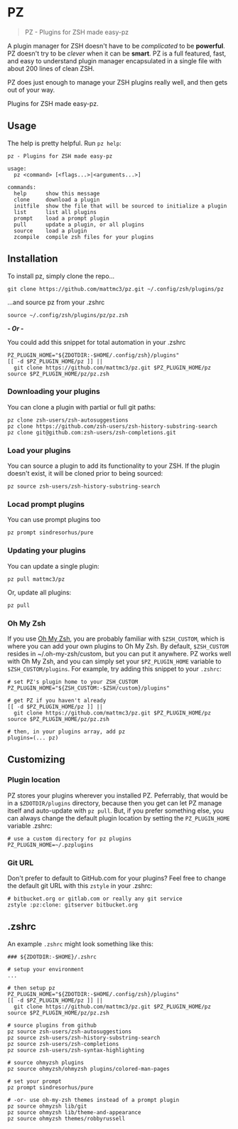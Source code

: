 # PZ

> PZ - Plugins for ZSH made easy-pz

A plugin manager for ZSH doesn't have to be _complicated_ to be **powerful**.
PZ doesn't try to be _clever_ when it can be **smart**.
PZ is a full featured, fast, and easy to understand plugin manager encapsulated in a single file with about 200 lines of clean ZSH.

PZ does just enough to manage your ZSH plugins really well, and then gets out of your way.

Plugins for ZSH made easy-pz.

## Usage

The help is pretty helpful. Run `pz help`:

```text
pz - Plugins for ZSH made easy-pz

usage:
  pz <command> [<flags...>|<arguments...>]

commands:
  help      show this message
  clone     download a plugin
  initfile  show the file that will be sourced to initialize a plugin
  list      list all plugins
  prompt    load a prompt plugin
  pull      update a plugin, or all plugins
  source    load a plugin
  zcompile  compile zsh files for your plugins
```

## Installation

To install pz, simply clone the repo...

```shell
git clone https://github.com/mattmc3/pz.git ~/.config/zsh/plugins/pz
```

...and source pz from your .zshrc

```shell
source ~/.config/zsh/plugins/pz/pz.zsh
```

***- Or -***

You could add this snippet for total automation in your .zshrc

```shell
PZ_PLUGIN_HOME="${ZDOTDIR:-$HOME/.config/zsh}/plugins"
[[ -d $PZ_PLUGIN_HOME/pz ]] ||
  git clone https://github.com/mattmc3/pz.git $PZ_PLUGIN_HOME/pz
source $PZ_PLUGIN_HOME/pz/pz.zsh
```

### Downloading your plugins

You can clone a plugin with partial or full git paths:

```shell
pz clone zsh-users/zsh-autosuggestions
pz clone https://github.com/zsh-users/zsh-history-substring-search
pz clone git@github.com:zsh-users/zsh-completions.git
```

### Load your plugins

You can source a plugin to add its functionality to your ZSH.
If the plugin doesn't exist, it will be cloned prior to being sourced:

```shell
pz source zsh-users/zsh-history-substring-search
```

### Locad prompt plugins

You can use prompt plugins too

```shell
pz prompt sindresorhus/pure
```

### Updating your plugins

You can update a single plugin:

```shell
pz pull mattmc3/pz
```

Or, update all plugins:

```shell
pz pull
```

### Oh My Zsh

If you use [Oh My Zsh][ohmyzsh], you are probably familiar with `$ZSH_CUSTOM`, which is where you can add your own plugins to Oh My Zsh.
By default, `$ZSH_CUSTOM` resides in ~/.oh-my-zsh/custom, but you can put it anywhere.
PZ works well with Oh My Zsh, and you can simply set your `$PZ_PLUGIN_HOME` variable to `$ZSH_CUSTOM/plugins`.
For example, try adding this snippet to your `.zshrc`:

```shell
# set PZ's plugin home to your ZSH_CUSTOM
PZ_PLUGIN_HOME="${ZSH_CUSTOM:-$ZSH/custom}/plugins"

# get PZ if you haven't already
[[ -d $PZ_PLUGIN_HOME/pz ]] ||
  git clone https://github.com/mattmc3/pz.git $PZ_PLUGIN_HOME/pz
source $PZ_PLUGIN_HOME/pz/pz.zsh

# then, in your plugins array, add pz
plugins=(... pz)
```

## Customizing

### Plugin location

PZ stores your plugins wherever you installed PZ.
Peferrably, that would be in a `$ZDOTDIR/plugins` directory, because then you get can let PZ manage itself and auto-update with `pz pull`.
But, if you prefer something else, you can always change the default plugin location by setting the `PZ_PLUGIN_HOME` variable .zshrc:

```shell
# use a custom directory for pz plugins
PZ_PLUGIN_HOME=~/.pzplugins
```

### Git URL

Don't prefer to default to GitHub.com for your plugins? Feel free to change the default git URL with this `zstyle` in your .zshrc:

```shell
# bitbucket.org or gitlab.com or really any git service
zstyle :pz:clone: gitserver bitbucket.org
```

## .zshrc

An example `.zshrc` might look something like this:

```shell
### ${ZDOTDIR:-$HOME}/.zshrc

# setup your environment
...

# then setup pz
PZ_PLUGIN_HOME="${ZDOTDIR:-$HOME/.config/zsh}/plugins"
[[ -d $PZ_PLUGIN_HOME/pz ]] ||
  git clone https://github.com/mattmc3/pz.git $PZ_PLUGIN_HOME/pz
source $PZ_PLUGIN_HOME/pz/pz.zsh

# source plugins from github
pz source zsh-users/zsh-autosuggestions
pz source zsh-users/zsh-history-substring-search
pz source zsh-users/zsh-completions
pz source zsh-users/zsh-syntax-highlighting

# source ohmyzsh plugins
pz source ohmyzsh/ohmyzsh plugins/colored-man-pages

# set your prompt
pz prompt sindresorhus/pure

# -or- use oh-my-zsh themes instead of a prompt plugin
pz source ohmyzsh lib/git
pz source ohmyzsh lib/theme-and-appearance
pz source ohmyzsh themes/robbyrussell
```

[ohmyzsh]: https://ohmyz.sh
